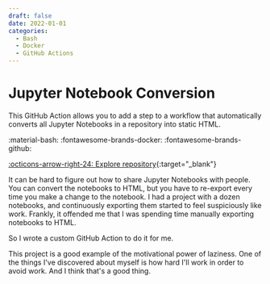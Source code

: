 ```yaml
---
draft: false 
date: 2022-01-01
categories:
  - Bash
  - Docker
  - GitHub Actions 
---
```


# Jupyter Notebook Conversion

This GitHub Action allows you to add a step to a workflow that automatically converts all Jupyter Notebooks in a repository into static HTML.

:material-bash:
:fontawesome-brands-docker:
:fontawesome-brands-github: 

[:octicons-arrow-right-24: Explore repository](https://github.com/travisormsby/convert-notebooks){:target="_blank"}  

<!-- more -->

It can be hard to figure out how to share Jupyter Notebooks with people. You can convert the notebooks to HTML, but you have to re-export every time you make a change to the notebook. I had a project with a dozen notebooks, and continuously exporting them started to feel suspiciously like work. Frankly, it offended me that I was spending time manually exporting notebooks to HTML. 

So I wrote a custom GitHub Action to do it for me. 

This project is a good example of the motivational power of laziness. One of the things I've discovered about myself is how hard I'll work in order to avoid work. And I think that's a good thing. 